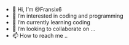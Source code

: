- 👋 Hi, I’m @Fransix6
- 👀 I’m interested in coding and programming
- 🌱 I’m currently learning coding
- 💞️ I’m looking to collaborate on ...
- 📫 How to reach me ..

<!---
Fransix6/Fransix6 is a ✨ special ✨ repository because its `README.md` (this file) appears on your GitHub profile.
You can click the Preview link to take a look at your changes.
--->
